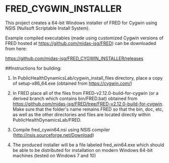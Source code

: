 # FRED_CYGWIN_INSTALLER
This project creates a 64-bit Windows installer of FRED for Cygwin using NSIS (Nullsoft Scriptable Install System).

Example compiled executables (made using customized Cygwin versions of FRED hosted at https://github.com/midas-isg/FRED) can be downloaded from here:

https://github.com/midas-isg/FRED_CYGWIN_INSTALLER/releases

##Instructions for building:

1. In PublicHealthDynamicsLab/cygwin_install_files directory, place a copy of setup-x86_64.exe (obtained from https://cygwin.com/)

2. In FRED place all of the files from FRED-v2.12.0-build-for-cygwin (or a derived branch which contains bin/FRED.bat) obtained from https://github.com/midas-isg/FRED/tree/FRED-v2.12.0-build-for-cygwin. Make sure that the folder's name remains FRED so that the bin, doc, etc, as well as the other directories and files are located directly within PublicHealthDynamicsLab/FRED.

3. Compile fred_cywin64.nsi using NSIS compiler (http://nsis.sourceforge.net/Download)

4. The produced installer will be a file labeled fred_win64.exe which should be able to be distributed for installation on modern Windows 64-bit machines (tested on Windows 7 and 10)
